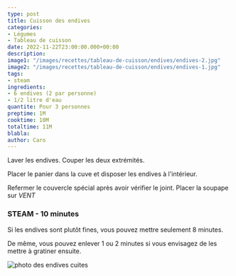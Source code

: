 ```yaml
---
type: post
title: Cuisson des endives
categories:
- Légumes
- Tableau de cuisson
date: 2022-11-22T23:00:00.000+00:00
description: 
image1: "/images/recettes/tableau-de-cuisson/endives/endives-2.jpg"
image2: "/images/recettes/tableau-de-cuisson/endives/endives-1.jpg"
tags:
- steam
ingredients:
- 6 endives (2 par personne)
- 1/2 litre d'eau
quantite: Pour 3 personnes
preptime: 1M
cooktime: 10M
totaltime: 11M
blabla: 
author: Caro
---
```

Laver les endives. Couper les deux extrémités.

Placer le panier dans la cuve et disposer les endives à l'intérieur.

Refermer le couvercle spécial après avoir vérifier le joint. Placer la soupape sur *VENT*

### STEAM - 10 minutes

Si les endives sont plutôt fines, vous pouvez mettre seulement 8 minutes.

De même, vous pouvez enlever 1 ou 2 minutes si vous envisagez de les mettre à gratiner ensuite.

![photo des endives cuites](/images/recettes/tableau-de-cuisson/endives/endives-2.jpg)